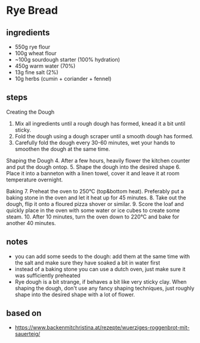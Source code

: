 # Rye Bread

## ingredients
* 550g rye flour
* 100g wheat flour
* ~100g sourdough starter (100% hydration)
* 450g warm water (70%)
* 13g fine salt (2%)
* 10g herbs (cumin + coriander + fennel)

## steps
Creating the Dough
1. Mix all ingredients until a rough dough has formed, knead it a bit until sticky.
2. Fold the dough using a dough scraper until a smooth dough has formed.
3. Carefully fold the dough every 30-60 minutes, wet your hands to smoothen the dough at the same time.

Shaping the Dough
4. After a few hours, heavily flower the kitchen counter and put the dough ontop.
5. Shape the dough into the desired shape
6. Place it into a banneton with a linen towel, cover it and leave it at room temperature overnight.

Baking
7. Preheat the oven to 250°C (top&bottom heat). Preferably put a baking stone in the oven and let it heat up for 45 minutes.
8. Take out the dough, flip it onto a floured pizza shover or similar.
9. Score the loaf and quickly place in the oven with some water or ice cubes to create some steam.
10. After 10 minutes, turn the oven down to 220°C and bake for another 40 minutes.

## notes
* you can add some seeds to the dough: add them at the same time with the salt and make sure they have soaked a bit in water first
* instead of a baking stone you can use a dutch oven, just make sure it was sufficiently preheated
* Rye dough is a bit strange, if behaves a bit like very sticky clay. When shaping the dough, don't use any fancy shaping techniques, just roughly shape into the desired shape with a lot of flower.

## based on
* https://www.backenmitchristina.at/rezepte/wuerziges-roggenbrot-mit-sauerteig/
